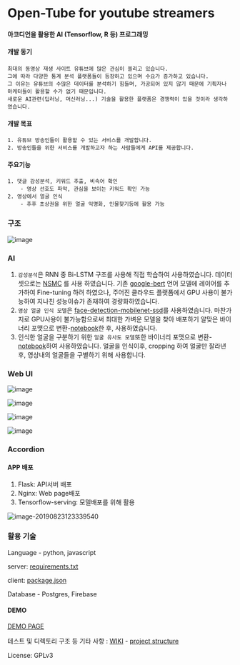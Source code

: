 

# Open-Tube for youtube streamers

#### 아코디언을 활용한 AI (Tensorflow, R 등) 프로그래밍

#### 개발 동기

```
최대의 동영상 재생 사이트 유튜브에 많은 관심이 쏠리고 있습니다.
그에 따라 다양한 통계 분석 플랫폼들이 등장하고 있으며 수요가 증가하고 있습니다.
그 이유는 유튜브의 수많은 데이터를 분석하기 힘들며, 가공되어 있지 않기 때문에 기획자나 마케터들이 활용할 수가 없기 때문입니다. 
새로운 AI관련(딥러닝, 머신러닝...) 기술을 활용한 플랫폼은 경쟁력이 있을 것이라 생각하였습니다.
```

#### 개발 목표

```
1. 유튜브 방송인들이 활용할 수 있는 서비스를 개발합니다.
2. 방송인들을 위한 서비스를 개발하고자 하는 사람들에게 API를 제공합니다.
```

#### 주요기능

```
1. 댓글 감성분석, 키워드 추출, 비속어 확인
	- 영상 선호도 파악, 관심을 보이는 키워드 확인 가능
2. 영상에서 얼굴 인식
	- 추후 초상권을 위한 얼굴 익명화, 인물찾기등에 활용 가능
```

### 구조

![image](https://user-images.githubusercontent.com/12870549/63571288-bf903a00-c5ba-11e9-83b3-b374e84a79cf.png)

### AI

1. `감성분석`은 RNN 중 Bi-LSTM 구조를 사용해 직접 학습하여 사용하였습니다. 데이터셋으로는 [NSMC](https://github.com/e9t/nsmc) 를 사용 하였습니다. 기존 [google-bert](https://github.com/google-research/bert)  언어 모델에 레이어를 추가하여 Fine-tuning 하려 하였으나, 주어진 클라우드 플랫폼에서 GPU 사용이 불가능하여 지나친 성능이슈가 존재하여 경량화하였습니다.
2. `영상 얼굴 인식 모델`은 [face-detection-mobilenet-ssd](https://github.com/bruceyang2012/Face-detection-with-mobilenet-ssd)를 사용하였습니다. 마찬가지로 GPU사용이 불가능함으로써 최대한 가벼운 모델을 찾아 배포하기 알맞은 바이너리 포맷으로 변환-[notebook](https://nbviewer.jupyter.org/github/rhodochrosite/my-snippets/blob/master/2019_08/py2%26keras%20to%20saved_model.ipynb)한 후, 사용하였습니다.
3. 인식한 얼굴을 구분하기 위한 `얼굴 유사도 모델`또한 바이너리 포맷으로 변환-[notebook](https://nbviewer.jupyter.org/github/rhodochrosite/my-snippets/blob/master/2019_08/tf1%20eager%26tf.keras%20to%20saved_model.ipynb)하여 사용하였습니다. 얼굴을 인식이후, cropping 하여 얼굴만 잘라낸 후, 영상내의 얼굴들을 구별하기 위해 사용합니다. 

### Web UI

![image](https://user-images.githubusercontent.com/12870549/63569650-388c9300-c5b5-11e9-8774-e0de8a312656.png)

![image](https://user-images.githubusercontent.com/12870549/63569693-65d94100-c5b5-11e9-8cb9-00b611eba9c7.png)

![image](https://user-images.githubusercontent.com/12870549/63569832-f0ba3b80-c5b5-11e9-8c4a-98ea1a4391fe.png)

![image](https://user-images.githubusercontent.com/12870549/63569787-c23c6080-c5b5-11e9-81f8-d605b2e09976.png)

### Accordion

#### APP 배포

1. Flask: API서버 배포
2. Nginx: Web page배포
3. Tensorflow-serving: 모델배포를 위해 활용

![image-20190823123339540](http://ww3.sinaimg.cn/large/006y8mN6gy1g69gg43ftrj30zv0lr7d8.jpg)



### 활용 기술

Language - python, javascript

server: [requirements.txt](https://github.com/open-tube/open-tube/blob/master/server/requirements.txt)

client: [package.json](https://github.com/open-tube/open-tube/blob/master/client/package.json)

Database - Postgres, Firebase



#### DEMO

[DEMO PAGE](https://open-tube.kro.kr/login)

테스트 및 디렉토리 구조 등 기타 사항 : [WIKI](https://github.com/open-tube/open-tube/wiki) - [project structure]([https://github.com/open-tube/open-tube/wiki/%F0%9F%93%9D-Project-structure](https://github.com/open-tube/open-tube/wiki/📝-Project-structure))

License: GPLv3
